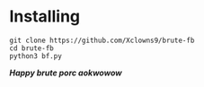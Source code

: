 # Installing
```
git clone https://github.com/Xclowns9/brute-fb
cd brute-fb
python3 bf.py
```

***Happy brute porc aokwowow***

